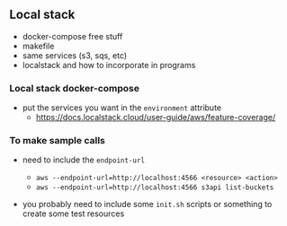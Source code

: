 ## Local stack

- docker-compose free stuff
- makefile
- same services (s3, sqs, etc)
- localstack and how to incorporate in programs

### Local stack docker-compose

- put the services you want in the `environment` attribute
  - https://docs.localstack.cloud/user-guide/aws/feature-coverage/

### To make sample calls

- need to include the `endpoint-url`

  - `aws --endpoint-url=http://localhost:4566 <resource> <action>`
  - `aws --endpoint-url=http://localhost:4566 s3api list-buckets`

- you probably need to include some `init.sh` scripts or something to create some test resources
